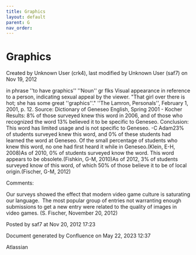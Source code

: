 ```yaml
---
title: Graphics
layout: default
parent: G
nav_order:
---
```


# Graphics

Created by  Unknown User (crk4), last modified by  Unknown User (saf7) on Nov 19, 2012

in phrase ''to have graphics'' ''Noun'' gr flks Visual appearance in reference to a person, indicating sexual appeal by the viewer. &quot;That girl over there is hot; she has some great ''graphics''.&quot; ''The Lamron, Personals'', February 1, 2001, p. 12. Source: Dictionary of Geneseo English, Spring 2001 - Kocher Results: 8% of those surveyed knew this word in 2006, and of those who recognized the word 13% believed it to be specific to Geneseo. Conclusion: This word has limited usage and is not specific to Geneseo. -C Adam23% of students surveyed knew this word, and 0% of these students had learned the word at Geneseo. Of the small percentage of students who knew this word, no one had first heard it while in Geneseo.(Klein, E-H, 2008)As of 2010, 0% of students surveyed know the word. This word appears to be obsolete.(Fishkin, G-M, 2010)As of 2012, 3% of students surveyed know of this word, of which 50% of those believe it to be of local origin.(Fischer, G-M, 2012)

Comments:

Our surveys showed the effect that modern video game culture is saturating our language.  The most popular group of entries not warranting enough submissions to get a new entry were related to the quality of images in video games. (S. Fischer, November 20, 2012)

Posted by saf7 at Nov 20, 2012 17:23

Document generated by Confluence on May 22, 2023 12:37

Atlassian
